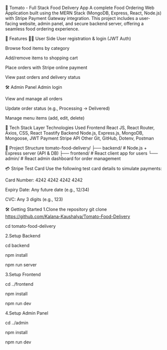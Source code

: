 🍅 Tomato - Full Stack Food Delivery App
A complete Food Ordering Web Application built using the MERN Stack (MongoDB, Express, React, Node.js) with Stripe Payment Gateway integration. This project includes a user-facing website, admin panel, and secure backend server, offering a seamless food ordering experience.

🚀 Features
👨‍🍳 User Side
User registration & login (JWT Auth)

Browse food items by category

Add/remove items to shopping cart

Place orders with Stripe online payment

View past orders and delivery status

🛠️ Admin Panel
Admin login

View and manage all orders

Update order status (e.g., Processing → Delivered)

Manage menu items (add, edit, delete)

🧰 Tech Stack
Layer	Technologies Used
Frontend	React JS, React Router, Axios, CSS, React Toastify
Backend	Node.js, Express.js, MongoDB, Mongoose, JWT
Payment	Stripe API
Other	Git, GitHub, Dotenv, Postman

📁 Project Structure
tomato-food-delivery/
├── backend/       # Node.js + Express server (API & DB)
├── frontend/      # React client app for users
└── admin/         # React admin dashboard for order management

💳 Stripe Test Card
Use the following test card details to simulate payments:

Card Number: 4242 4242 4242 4242

Expiry Date: Any future date (e.g., 12/34)

CVC: Any 3 digits (e.g., 123)

🛠️ Getting Started
1.Clone the repository
git clone https://github.com/Kalana-Kaushalya/Tomato-Food-Delivery

cd tomato-food-delivery

2.Setup Backend

cd backend

npm install

npm run server

3.Setup Frontend

cd ../frontend

npm install

npm run dev

4.Setup Admin Panel

cd ../admin

npm install

npm run dev




